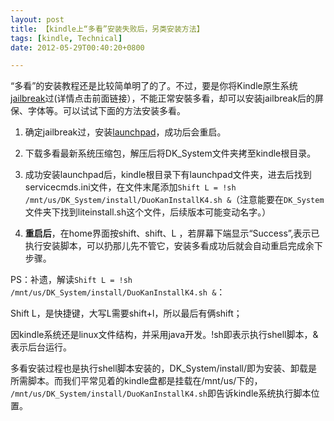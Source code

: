 ```yaml
---
layout: post
title: 【kindle上“多看”安装失败后，另类安装方法】
tags: [kindle, Technical]
date: 2012-05-29T00:40:20+0800

---
```


“多看”的安装教程还是比较简单明了的了。不过，要是你将Kindle原生系统[jailbreak][]过(详情点击前面链接），不能正常安裝多看，却可以安装jailbreak后的屏保、字体等。可以试试下面的方法安装多看。

1. 确定jailbreak过，安装[launchpad][]，成功后会重启。

2. 下载多看最新系统压缩包，解压后将DK\_System文件夹拷至kindle根目录。

3. 成功安装launchpad后，kindle根目录下有launchpad文件夹，进去后找到servicecmds.ini文件，在文件末尾添加`Shift L = !sh /mnt/us/DK_System/install/DuoKanInstallK4.sh &`（注意能要在`DK_System`文件夹下找到liteinstall.sh这个文件，后续版本可能变动名字。）

4. **重启后**，在home界面按shift、shift、L ，若屏幕下端显示“Success”,表示已执行安装脚本，可以扔那儿先不管它，安装多看成功后就会自动重启完成余下步骤。


PS：补遗，解读`Shift L = !sh /mnt/us/DK_System/install/DuoKanInstallK4.sh &`：  


Shift L，是快捷键，大写L需要shift+l，所以最后有俩shift；

因kindle系统还是linux文件结构，并采用java开发。!sh即表示执行shell脚本，&表示后台运行。

多看安装过程也是执行shell脚本安装的，DK\_System/install/即为安装、卸载是所需脚本。而我们平常见着的kindle盘都是挂载在/mnt/us/下的， `/mnt/us/DK_System/install/DuoKanInstallK4.sh`即告诉kindle系统执行脚本位置。


[jailbreak]: http://www.mobileread.com/forums/showthread.php?t=88004
[launchpad]: http://www.mobileread.com/forums/showthread.php?t=97636